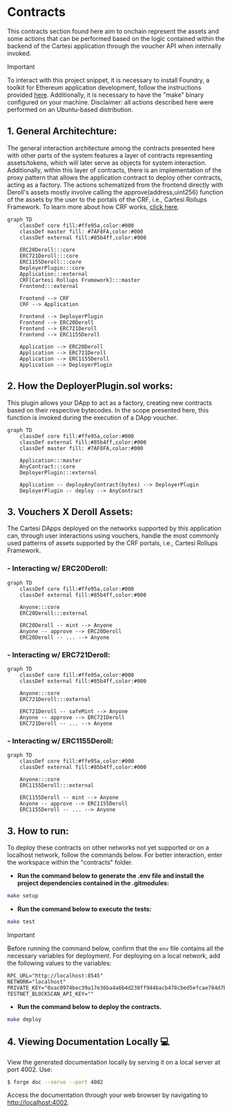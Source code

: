 # Contracts

This contracts section found here aim to onchain represent the assets and some actions that can be performed based on the logic contained within the backend of the Cartesi application through the voucher API when internally invoked.

> [!IMPORTANT]
> To interact with this project snippet, it is necessary to install Foundry, a toolkit for Ethereum application development, follow the instructions provided [here](https://getfoundry.sh/). Additionally, it is necessary to have the "make" binary configured on your machine. Disclaimer: all actions described here were performed on an Ubuntu-based distribution.

## 1. General Architechture:


The general interaction architecture among the contracts presented here with other parts of the system features a layer of contracts representing assets/tokens, which will later serve as objects for system interaction. Additionally, within this layer of contracts, there is an implementation of the proxy pattern that allows the application contract to deploy other contracts, acting as a factory. The actions schematized from the frontend directly with Deroll's assets mostly involve calling the approve(address,uint256) function of the assets by the user to the portals of the CRF, i.e., Cartesi Rollups Framework. To learn more about how CRF works, [click here](https://docs.cartesi.io/cartesi-rollups/).
```mermaid
graph TD
    classDef core fill:#ffe95a,color:#000
    classDef master fill: #7AF8FA,color:#000
    classDef external fill:#85b4ff,color:#000

    ERC20Deroll:::core
    ERC721Deroll:::core
    ERC1155Deroll:::core
    DeployerPlugin:::core
    Application:::external
    CRF[Cartesi Rollups Framework]:::master
    Frontend:::external
    
    Frontend --> CRF
    CRF --> Application

    Frontend --> DeployerPlugin
    Frontend --> ERC20Deroll
    Frontend --> ERC721Deroll
    Frontend --> ERC1155Deroll
    
    Application --> ERC20Deroll
    Application --> ERC721Deroll
    Application --> ERC1155Deroll
    Application --> DeployerPlugin
```

## 2. How the DeployerPlugin.sol works:

This plugin allows your DApp to act as a factory, creating new contracts based on their respective bytecodes. In the scope presented here, this function is invoked during the execution of a DApp voucher.

```mermaid
graph TD
    classDef core fill:#ffe95a,color:#000
    classDef external fill:#85b4ff,color:#000
    classDef master fill: #7AF8FA,color:#000

    Application:::master
    AnyContract:::core
    DeployerPlugin:::external

    Application -- deployAnyContract(bytes) --> DeployerPlugin
    DeployerPlugin -- deploy --> AnyContract
```

## 3. Vouchers X Deroll Assets:

The Cartesi DApps deployed on the networks supported by this application can, through user interactions using vouchers, handle the most commonly used patterns of assets supported by the CRF portals, i.e., Cartesi Rollups Framework.

### - Interacting w/ ERC20Deroll: 

```mermaid
graph TD
    classDef core fill:#ffe95a,color:#000
    classDef external fill:#85b4ff,color:#000

    Anyone:::core
    ERC20Deroll:::external

    ERC20Deroll -- mint --> Anyone
    Anyone -- approve --> ERC20Deroll
    ERC20Deroll -- ... --> Anyone
```

### - Interacting w/ ERC721Deroll:

```mermaid
graph TD
    classDef core fill:#ffe95a,color:#000
    classDef external fill:#85b4ff,color:#000

    Anyone:::core
    ERC721Deroll:::external

    ERC721Deroll -- safeMint --> Anyone
    Anyone -- approve --> ERC721Deroll
    ERC721Deroll -- ... --> Anyone
```

### - Interacting w/ ERC1155Deroll:

```mermaid
graph TD
    classDef core fill:#ffe95a,color:#000
    classDef external fill:#85b4ff,color:#000

    Anyone:::core
    ERC1155Deroll:::external

    ERC1155Deroll -- mint --> Anyone
    Anyone -- approve --> ERC1155Deroll
    ERC1155Deroll -- ... --> Anyone
```

## 3. How to run:

To deploy these contracts on other networks not yet supported or on a localhost network, follow the commands below. For better interaction, enter the workspace within the "contracts" folder.

- **Run the command below to generate the .env file and install the project dependencies contained in the .gitmodules:**

```bash
make setup
```

- **Run the command below to execute the tests:**
```bash
make test
```

> [!IMPORTANT]
> Before running the command below, confirm that the `env` file contains all the necessary variables for deployment. For deploying on a local network, add the following values to the variables:

```
RPC_URL="http://localhost:8545"
NETWORK="localhost"
PRIVATE_KEY="0xac0974bec39a17e36ba4a6b4d238ff944bacb478cbed5efcae784d7bf4f2ff80"
TESTNET_BLOCKSCAN_API_KEY=""
```

- **Run the command below to deploy the contracts.**
```bash
make deploy
```

## 4. Viewing Documentation Locally 💻

View the generated documentation locally by serving it on a local server at port 4002. Use:

```bash
$ forge doc --serve --port 4002
```

Access the documentation through your web browser by navigating to <http://localhost:4002>.


